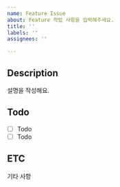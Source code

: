 ```yaml
---
name: Feature Issue
about: Feature 작업 사항을 입력해주세요.
title: ''
labels: ''
assignees: ''

---
```


## Description

설명을 작성해요.

## Todo

- [ ] Todo
- [ ] Todo

## ETC

기타 사항
